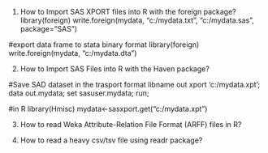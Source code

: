 1. How to Import SAS XPORT files into R with the foreign package?
library(foreign)
write.foreign(mydata, “c:/mydata.txt”,
“c:/mydata.sas”, package=”SAS”)

#export data frame to stata binary format
library(foreign)
write.foreign(mydata, “c:/mydata.dta”)


2. How to Import SAS Files into R with the Haven package?

#Save SAD dataset in the trasport format
libname out xport ‘c:/mydata.xpt’;
data out.mydata;
set sasuser.mydata;
run;

#in R
library(Hmisc)
mydata<-sasxport.get(“c:/mydata.xpt”)

3. How to read Weka Attribute-Relation File Format (ARFF) files in R?

4. How to read a heavy csv/tsv file using readr package?
